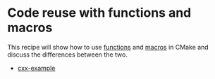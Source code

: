 # Code reuse with functions and macros

This recipe will show how to use [functions] and [macros] in CMake and discuss
the differences between the two.

[functions]: https://cmake.org/cmake/help/latest/command/function.html#command:function
[macros]: https://cmake.org/cmake/help/latest/command/macro.html#command:macro


- [cxx-example](cxx-example/)
